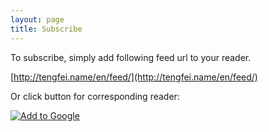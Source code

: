 ```yaml
---
layout: page
title: Subscribe
---
```


To subscribe, simply add following feed url to your reader.

[http://tengfei.name/en/feed/](http://tengfei.name/en/feed/)

Or click button for corresponding reader:

<a href="http://fusion.google.com/add?source=atgs&feedurl=http%3A//www.tengfei.name/en/feed/"><img src="http://buttons.googlesyndication.com/fusion/add.gif" alt="Add to Google"></a>

